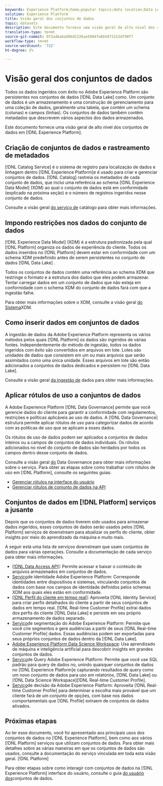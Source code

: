 ```yaml
---
keywords: Experience Platform;home;popular topics;data location;Data Location;Data management;data management;Lineage;lineage;data type;data types;Data types;Data type
solution: Experience Platform
title: Visão geral dos conjuntos de dados
topic: datasets
description: Este documento fornece uma visão geral de alto nível dos conjuntos de dados no Experience Platform.
translation-type: tm+mt
source-git-commit: 0f3a4ba6ad96d2226ae5094fa8b5073152df90f7
workflow-type: tm+mt
source-wordcount: '722'
ht-degree: 2%

---
```



# Visão geral dos conjuntos de dados

Todos os dados ingeridos com êxito no Adobe Experience Platform são persistentes nos conjuntos de dados [!DNL Data Lake] como. Um conjunto de dados é um armazenamento e uma construção de gerenciamento para uma coleção de dados, geralmente uma tabela, que contém um schema (colunas) e campos (linhas). Os conjuntos de dados também contêm metadados que descrevem vários aspectos dos dados armazenados.

Este documento fornece uma visão geral de alto nível dos conjuntos de dados em [!DNL Experience Platform].

## Criação de conjuntos de dados e rastreamento de metadados

[!DNL Catalog Service] é o sistema de registro para localização de dados e linhagem dentro [!DNL Experience Platform]e é usado para criar e gerenciar conjuntos de dados. [!DNL Catalog] rastreia os metadados de cada conjunto de dados, que inclui uma referência ao schema [!DNL Experience Data Model] (XDM) ao qual o conjunto de dados está em conformidade (explicado na próxima seção) e o número de registros ingeridos nesse conjunto de dados.

Consulte a visão geral [do serviço de](../home.md) catálogo para obter mais informações.

## Impondo restrições nos dados do conjunto de dados

[!DNL Experience Data Model] (XDM) é a estrutura padronizada pela qual [!DNL Platform] organiza os dados de experiência do cliente. Todos os dados inseridos no [!DNL Platform] devem estar em conformidade com um schema XDM predefinido antes de serem persistentes no conjunto de dados [!DNL Data Lake] .

Todos os conjuntos de dados contêm uma referência ao schema XDM que restringe o formato e a estrutura dos dados que eles podem armazenar. Tentar carregar dados em um conjunto de dados que não esteja em conformidade com o schema XDM do conjunto de dados fará com que a ingestão falhe.

Para obter mais informações sobre o XDM, consulte a visão geral [do Sistema](../../xdm/home.md)XDM.

## Como inserir dados em conjuntos de dados

A ingestão de dados da Adobe Experience Platform representa os vários métodos pelos quais [!DNL Platform] os dados são ingeridos de várias fontes. Independentemente do método de ingestão, todos os dados ingeridos com êxito são convertidos em arquivos em lote. Lotes são unidades de dados que consistem em um ou mais arquivos que serão assimilados como uma única unidade. Esses arquivos em lote são então adicionados a conjuntos de dados dedicados e persistem no [!DNL Data Lake].

Consulte a visão geral [da ingestão de](../../ingestion/home.md) dados para obter mais informações.

## Aplicar rótulos de uso a conjuntos de dados

A Adobe Experience Platform [!DNL Data Governance] permite que você gerencie dados do cliente para garantir a conformidade com regulamentos, restrições e políticas aplicáveis ao uso de dados. A [!DNL Data Governance] estrutura permite aplicar rótulos de uso para categorizar dados de acordo com as políticas de uso que se aplicam a esses dados.

Os rótulos de uso de dados podem ser aplicados a conjuntos de dados inteiros ou a campos de conjuntos de dados individuais. Os rótulos adicionados no nível do conjunto de dados são herdados por todos os campos dentro desse conjunto de dados.

Consulte a visão geral [do](../../data-governance/home.md) Data Governance para obter mais informações sobre o serviço. Para obter as etapas sobre como trabalhar com rótulos de uso em [!DNL Platform], consulte os seguintes guias:

* [Gerenciar rótulos na interface do usuário](../../data-governance/labels/user-guide.md)
* [Gerenciar rótulos de conjunto de dados na API](../../data-governance/labels/dataset-api.md)

## Conjuntos de dados em [!DNL Platform] serviços a jusante

Depois que os conjuntos de dados tiverem sido usados para armazenar dados ingeridos, esses conjuntos de dados serão usados pelos [!DNL Platform] serviços de downstream para atualizar os perfis do cliente, obter insights por meio do aprendizado da máquina e muito mais.

A seguir está uma lista de serviços downstream que usam conjuntos de dados para várias operações. Consulte a documentação de cada serviço para obter mais informações.

* [[!DNL Data Access API]](../../data-access/home.md): Permite acessar e baixar o conteúdo de arquivos armazenados em conjuntos de dados.
* [Serviço](../../identity-service/home.md)de identidade Adobe Experience Platform: Corresponde identidades entre dispositivos e sistemas, vinculando conjuntos de dados com base nos campos de identidade definidos pelos schemas XDM aos quais eles estão em conformidade.
* [[!DNL Perfil do cliente em tempo real]](../../profile/home.md): Aproveita [!DNL Identity Service] para criar perfis detalhados do cliente a partir de seus conjuntos de dados em tempo real. [!DNL Real-time Customer Profile] extrai dados dos perfis do cliente [!DNL Data Lake] e persiste em seu próprio armazenamento de dados separado.
* [Serviço](../../segmentation/home.md)de segmentação do Adobe Experience Platform: Permite que você crie segmentos e gere audiências a partir de seus [!DNL Real-time Customer Profile] dados. Essas audiências podem ser exportadas para seus próprios conjuntos de dados dentro da [!DNL Data Lake].
* [Adobe Experience Platform Data Science Workspace](../../data-science-workspace/home.md): Usa aprendizado de máquina e inteligência artificial para descobrir insights em grandes conjuntos de dados.
* [Serviço](../../query-service/home.md)de Query Adobe Experience Platform: Permite que você use SQL padrão para query de dados no, unindo quaisquer conjuntos de dados no [!DNL Experience Platform]e capturando resultados de query como um novo conjunto de dados para uso em relatórios, [!DNL Data Lake] ou [!DNL Data Science Workspace][!DNL Real-time Customer Profile].
* [Serviço](../../decisioning-service/home.md)de decisão da Adobe Experience Platform: Aproveita [!DNL Real-time Customer Profile] para determinar a escolha mais provável que um cliente fará de um conjunto de opções, com base nos dados comportamentais que [!DNL Profile] extraem de conjuntos de dados ativados.

## Próximas etapas

Ao ler esse documento, você foi apresentado aos principais usos dos conjuntos de dados no [!DNL Experience Platform], bem como aos vários [!DNL Platform] serviços que utilizam conjuntos de dados. Para obter mais detalhes sobre as várias maneiras em que os conjuntos de dados são usados, consulte a documentação do serviço vinculada em toda esta visão geral. [!DNL Platform]

Para obter etapas sobre como interagir com conjuntos de dados na [!DNL Experience Platform] interface do usuário, consulte o guia [do usuário dos](user-guide.md)conjuntos de dados.